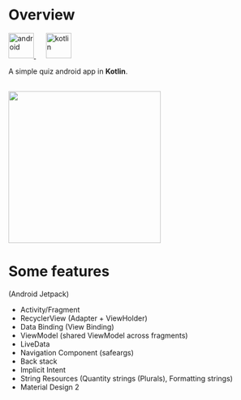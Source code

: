 <h1> Overview </h1>
<a href="https://developer.android.com/" target="_blank">
    <img src="https://www.gstatic.com/devrel-devsite/prod/vdbc400b97a86c8815ab6ee057e8dc91626aee8cf89b10f7d89037e5a33539f53/android/images/lockup.svg" alt="android" height="50"/>
</a>  &nbsp;&nbsp;&nbsp;&nbsp;
<a href="https://kotlinlang.org/" target="_blank"">
  <img src="https://upload.wikimedia.org/wikipedia/commons/thumb/1/11/Kotlin_logo_2021.svg/768px-Kotlin_logo_2021.svg.png" alt="kotlin" height="50"/>
</a>

<p>A simple quiz android app in <b>Kotlin</b>.</p>

<br>
<img src="images/sample.gif" width="300"/>

<h1> Some features </h1>

(Android Jetpack)
<br>
<ul>
  <li>Activity/Fragment</li>
  <li>RecyclerView (Adapter + ViewHolder)</li>
  <li>Data Binding (View Binding)</li>
  <li>ViewModel (shared ViewModel across fragments)</li>
  <li>LiveData</li>
  <li>Navigation Component (safeargs)</li>
  <li>Back stack</li>
  <li>Implicit Intent</li>
  <li>String Resources (Quantity strings (Plurals), Formatting strings)
  <li>Material Design 2</li>
</ul>
